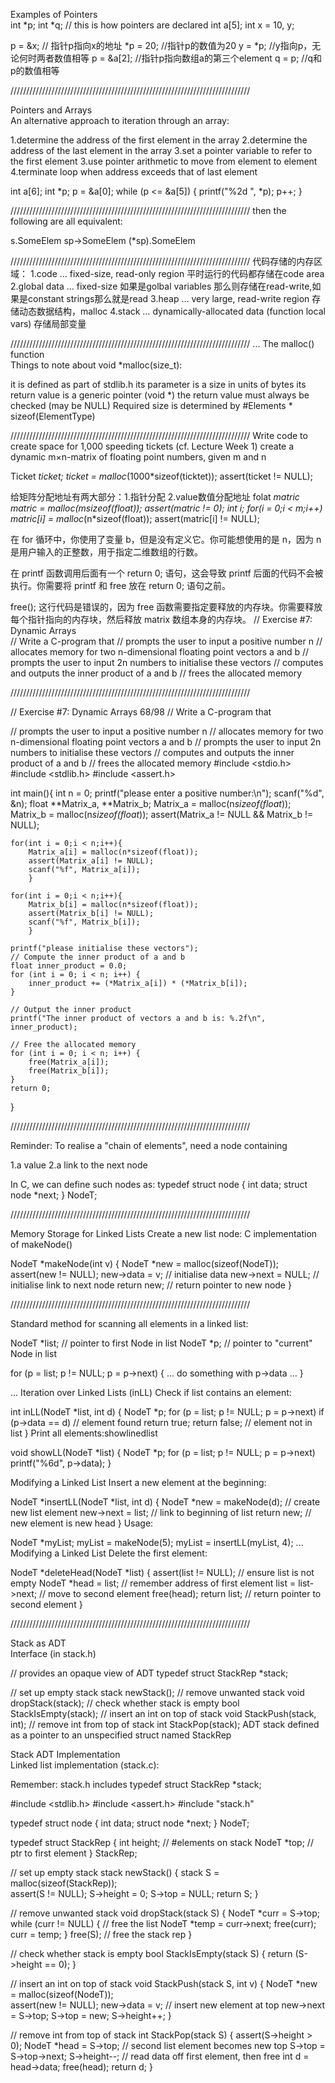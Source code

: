 
Examples of Pointers	
int *p; int *q; // this is how pointers are declared
int a[5];
int x = 10, y;

 p = &x;      // 指针p指向x的地址
*p = 20;      //指针p的数值为20
 y = *p;      //y指向p，无论何时两者数值相等
 p = &a[2];   //指针p指向数组a的第三个element
 q = p;      //q和p的数值相等

////////////////////////////////////////////////////////////////////////////

 Pointers and Arrays	
An alternative approach to iteration through an array:

1.determine the address of the first element in the array
2.determine the address of the last element in the array
3.set a pointer variable to refer to the first element
3.use pointer arithmetic to move from element to element
4.terminate loop when address exceeds that of last element


int a[6];
int *p;
p = &a[0];
while (p <= &a[5]) {
    printf("%2d ", *p);
    p++;
}

////////////////////////////////////////////////////////////////////////////
then the following are all equivalent:

s.SomeElem    sp->SomeElem    (*sp).SomeElem

////////////////////////////////////////////////////////////////////////////
代码存储的内存区域：
1.code … fixed-size, read-only region
平时运行的代码都存储在code area
2.global data … fixed-size
如果是golbal variables 那么则存储在read-write,如果是constant strings那么就是read
3.heap … very large, read-write region
存储动态数据结构，malloc
4.stack … dynamically-allocated data (function local vars)
存储局部变量

////////////////////////////////////////////////////////////////////////////
... The malloc() function	
Things to note about   void *malloc(size_t):

it is defined as part of  stdlib.h
its parameter is a size in units of bytes
its return value is a generic pointer  (void *)
the return value must always be checked   (may be NULL)
Required size is determined by   #Elements * sizeof(ElementType)


////////////////////////////////////////////////////////////////////////////
Write code to
create space for 1,000 speeding tickets (cf. Lecture Week 1)
create a dynamic m×n-matrix of floating point numbers, given m and n


Ticket *ticket;
ticket = malloc*(1000*sizeof(ticktet));
assert(ticket != NULL);


给矩阵分配地址有两大部分：1.指针分配   2.value数值分配地址
folat **matric
matric = malloc*(m*sizeof(float*));
assert(matric != 0);
int i;
for(i = 0;i < m;i++)
    matric[i] = malloc*(n*sizeof(float));
    assert(matric[i] != NULL); 

在 for 循环中，你使用了变量 b，但是没有定义它。你可能想使用的是 n，因为 n 是用户输入的正整数，用于指定二维数组的行数。

在 printf 函数调用后面有一个 return 0; 语句，这会导致 printf 后面的代码不会被执行。你需要将 printf 和 free 放在 return 0; 语句之前。

free(); 这行代码是错误的，因为 free 函数需要指定要释放的内存块。你需要释放每个指针指向的内存块，然后释放 matrix 数组本身的内存块。
// Exercise #7: Dynamic Arrays	
// Write a C-program that
// prompts the user to input a positive number n
// allocates memory for two n-dimensional floating point vectors a and b
// prompts the user to input 2n numbers to initialise these vectors
// computes and outputs the inner product of a and b
// frees the allocated memory

////////////////////////////////////////////////////////////////////////////

// Exercise #7: Dynamic Arrays	68/98
// Write a C-program that

// prompts the user to input a positive number n
// allocates memory for two n-dimensional floating point vectors a and b
// prompts the user to input 2n numbers to initialise these vectors
// computes and outputs the inner product of a and b
// frees the allocated memory
#include <stdio.h>
#include <stdlib.h>
#include <assert.h>

int main(){
    int n = 0;
    printf("please enter a positive number:\n");
    scanf("%d", &n);
    float **Matrix_a, **Matrix_b;
    Matrix_a = malloc(n*sizeof(float*));
    Matrix_b = malloc(n*sizeof(float*));
    assert(Matrix_a != NULL && Matrix_b != NULL);

    for(int i = 0;i < n;i++){
        Matrix_a[i] = malloc(n*sizeof(float));
        assert(Matrix_a[i] != NULL);    
        scanf("%f", Matrix_a[i]);
        }

    for(int i = 0;i < n;i++){
        Matrix_b[i] = malloc(n*sizeof(float));
        assert(Matrix_b[i] != NULL);    
        scanf("%f", Matrix_b[i]);
        }    

    printf("please initialise these vectors");
    // Compute the inner product of a and b
    float inner_product = 0.0;
    for (int i = 0; i < n; i++) {
        inner_product += (*Matrix_a[i]) * (*Matrix_b[i]);
    }

    // Output the inner product
    printf("The inner product of vectors a and b is: %.2f\n", inner_product);

    // Free the allocated memory
    for (int i = 0; i < n; i++) {
        free(Matrix_a[i]);
        free(Matrix_b[i]);
    }
    return 0;
}

////////////////////////////////////////////////////////////////////////////

Reminder: To realise a "chain of elements", need a node containing

1.a value
2.a link to the next node

In C, we can define such nodes as:
typedef struct node {
   int data;
   struct node *next;
} NodeT;

////////////////////////////////////////////////////////////////////////////

Memory Storage for Linked Lists	
Create a new list node: C implementation of makeNode()

NodeT *makeNode(int v) {
   NodeT *new = malloc(sizeof(NodeT));
   assert(new != NULL);
   new->data = v;       // initialise data
   new->next = NULL;    // initialise link to next node
   return new;          // return pointer to new node
}


////////////////////////////////////////////////////////////////////////////

Standard method for scanning all elements in a linked list:

NodeT *list;  // pointer to first Node in list
NodeT *p;     // pointer to "current" Node in list

for (p = list; p != NULL; p = p->next) {
	… do something with p->data …
}

... Iteration over Linked Lists	(inLL)
Check if list contains an element:

int inLL(NodeT *list, int d) {
   NodeT *p;
   for (p = list; p != NULL; p = p->next)
      if (p->data == d)      // element found
         return true;
   return false;             // element not in list
}
Print all elements:showlinedlist

void showLL(NodeT *list) {
   NodeT *p;
   for (p = list; p != NULL; p = p->next)
      printf("%6d", p->data);
}

Modifying a Linked List	
Insert a new element at the beginning:

NodeT *insertLL(NodeT *list, int d) {
   NodeT *new = makeNode(d);  // create new list element
   new->next = list;          // link to beginning of list
   return new;                // new element is new head
}
Usage:

NodeT *myList;
myList = makeNode(5);
myList = insertLL(myList, 4);
... Modifying a Linked List	
Delete the first element:

NodeT *deleteHead(NodeT *list) {
   assert(list != NULL);  // ensure list is not empty
   NodeT *head = list;    // remember address of first element
   list = list->next;     // move to second element
   free(head);
   return list;           // return pointer to second element
}

////////////////////////////////////////////////////////////////////////////

Stack as ADT	
Interface (in stack.h)

// provides an opaque view of ADT
typedef struct StackRep *stack;

// set up empty stack
stack newStack();
// remove unwanted stack
void dropStack(stack);
// check whether stack is empty
bool StackIsEmpty(stack);
// insert an int on top of stack
void StackPush(stack, int);
// remove int from top of stack
int StackPop(stack);
ADT stack defined as a pointer to an unspecified struct named StackRep

Stack ADT Implementation	
Linked list implementation (stack.c):

Remember: stack.h includes  typedef struct StackRep *stack;

#include <stdlib.h>
#include <assert.h>
#include "stack.h"

typedef struct node {
   int data;
   struct node *next;
} NodeT;

typedef struct StackRep {
   int    height;   // #elements on stack
   NodeT *top;      // ptr to first element
} StackRep;

// set up empty stack
stack newStack() {
   stack S = malloc(sizeof(StackRep));     
   assert(S != NULL);
   S->height = 0;
   S->top = NULL;
   return S;
}

// remove unwanted stack
void dropStack(stack S) {
   NodeT *curr = S->top;
   while (curr != NULL) {  // free the list
      NodeT *temp = curr->next;
      free(curr);
      curr = temp;
   }
   free(S);           // free the stack rep
}

// check whether stack is empty
bool StackIsEmpty(stack S) {
   return (S->height == 0);
}

// insert an int on top of stack
void StackPush(stack S, int v) {
   NodeT *new = malloc(sizeof(NodeT));  
   assert(new != NULL);
   new->data = v;
   // insert new element at top
   new->next = S->top;
   S->top = new;
   S->height++;
}

// remove int from top of stack
int StackPop(stack S) {
   assert(S->height > 0);
   NodeT *head = S->top;
   // second list element becomes new top
   S->top = S->top->next;
   S->height--;
   // read data off first element, then free
   int d = head->data;
   free(head);
   return d;
}